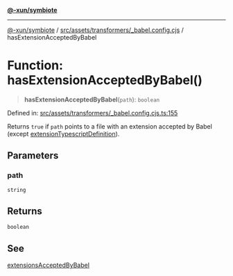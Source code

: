 [**@-xun/symbiote**](../../../../../README.md)

***

[@-xun/symbiote](../../../../../README.md) / [src/assets/transformers/\_babel.config.cjs](../README.md) / hasExtensionAcceptedByBabel

# Function: hasExtensionAcceptedByBabel()

> **hasExtensionAcceptedByBabel**(`path`): `boolean`

Defined in: [src/assets/transformers/\_babel.config.cjs.ts:155](https://github.com/Xunnamius/symbiote/blob/15d3444639e5919af49429f7c60a387a77f22b82/src/assets/transformers/_babel.config.cjs.ts#L155)

Returns `true` if `path` points to a file with an extension accepted by Babel
(except [extensionTypescriptDefinition](../variables/extensionTypescriptDefinition.md)).

## Parameters

### path

`string`

## Returns

`boolean`

## See

[extensionsAcceptedByBabel](../variables/extensionsAcceptedByBabel.md)
